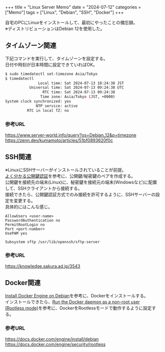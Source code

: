 +++
title = "Linux Server Memo"
date = "2024-07-12"
categories = ["Memo"]
tags = ["Linux", "Debian", "SSH", "Docker"]
+++

自宅のPCにLinuxをインストールして、最初にやったことの備忘録。  
※ディストリビューションはDebian 12を使用した。

## タイムゾーン関連

下記コマンドを実行して、タイムゾーンを設定する。  
日付や時刻が日本時間に設定できていればOK。

```bash
$ sudo timedatectl set-timezone Asia/Tokyo
$ timedatectl
               Local time: Sat 2024-07-13 18:24:38 JST
           Universal time: Sat 2024-07-13 09:24:38 UTC
                 RTC time: Sat 2024-07-13 09:24:38
                Time zone: Asia/Tokyo (JST, +0900)
System clock synchronized: yes
              NTP service: active
          RTC in local TZ: no
```

### 参考URL

<https://www.server-world.info/query?os=Debian_12&p=timezone>  
<https://zenn.dev/kumamoto/articles/51bf0893620f0c>

## SSH関連

※LinuxにSSHサーバーがインストールされていることが前提。  
[よく分かる公開鍵認証](https://knowledge.sakura.ad.jp/3543)を参考に、公開鍵/秘密鍵のペアを作成する。  
公開鍵を接続先の端末(Linux)に、秘密鍵を接続元の端末(Windowsなど)に配置して、SSHクライアントから接続する。  
接続できたら、公開鍵認証方式でのみ接続を許可するように、SSHサーバーの設定を変更する。  
具体的にはこんな感じ。

```
AllowUsers <user-name>
PasswordAuthentication no
PermitRootLogin no
Port <port-number>
UsePAM yes

Subsystem sftp /usr/lib/openssh/sftp-server
```

### 参考URL

<https://knowledge.sakura.ad.jp/3543>

## Docker関連

[Install Docker Engine on Debian](https://docs.docker.com/engine/install/debian)を参考に、Dockerをインストールする。  
インストールできたら、[Run the Docker daemon as a non-root user (Rootless mode)](https://docs.docker.com/engine/security/rootless)を参考に、DockerをRootlessモードで動作するように設定する。

### 参考URL

<https://docs.docker.com/engine/install/debian>  
<https://docs.docker.com/engine/security/rootless>
